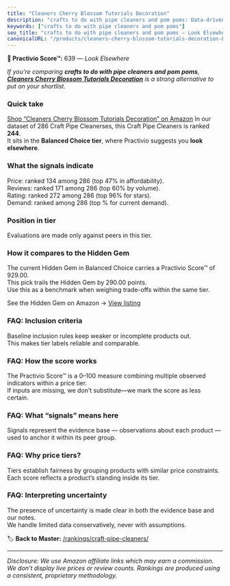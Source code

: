 ```yaml
---
title: "Cleaners Cherry Blossom Tutorials Decoration"
description: "crafts to do with pipe cleaners and pom poms: Data-driven ranking using the Practivio Score™. Positioned by quality, value, demand, findability, momentum."
keywords: ["crafts to do with pipe cleaners and pom poms"]
seo_title: "crafts to do with pipe cleaners and pom poms — Look Elsewhere (2025)"
canonicalURL: "/products/cleaners-cherry-blossom-tutorials-decoration-B0DRHYS8FD/"
---
```


**🚫 Practivio Score™:** 639 — _Look Elsewhere_


*If you're comparing **crafts to do with pipe cleaners and pom poms**, **[Cleaners Cherry Blossom Tutorials Decoration](https://www.amazon.com/dp/B0DRHYS8FD?tag=practivio-20)** is a strong alternative to put on your shortlist.*
### Quick take
[Shop “Cleaners Cherry Blossom Tutorials Decoration” on Amazon](https://www.amazon.com/dp/B0DRHYS8FD?tag=practivio-20)
In our dataset of 286 Craft Pipe Cleanerses, this Craft Pipe Cleaners is ranked **244**.  
It sits in the **Balanced Choice tier**, where Practivio suggests you **look elsewhere**.

### What the signals indicate
Price: ranked 134 among 286 (top 47% in affordability).  
Reviews: ranked 171 among 286 (top 60% by volume).  
Rating: ranked 272 among 286 (top 96% for stars).  
Demand: ranked  among 286 (top % for current demand).

### Position in tier
Evaluations are made only against peers in this tier.

### How it compares to the Hidden Gem
The current Hidden Gem in Balanced Choice carries a Practivio Score™ of 929.00.  
This pick trails the Hidden Gem by 290.00 points.  
Use this as a benchmark when weighing trade-offs within the same tier.  

See the Hidden Gem on Amazon → [View listing](https://www.amazon.com/dp/B09LYG8WQ9?tag=practivio-20)

### FAQ: Inclusion criteria
Baseline inclusion rules keep weaker or incomplete products out.  
This makes tier labels reliable and comparable.

### FAQ: How the score works
The Practivio Score™ is a 0–100 measure combining multiple observed indicators within a price tier.  
If inputs are missing, we don’t substitute—we mark the score as less certain.

### FAQ: What “signals” means here
Signals represent the evidence base — observations about each product — used to anchor it within its peer group.

### FAQ: Why price tiers?
Tiers establish fairness by grouping products with similar price constraints.  
Each score reflects a product’s standing inside its tier.

### FAQ: Interpreting uncertainty
The presence of uncertainty is made clear in both the evidence base and our notes.  
We handle limited data conservatively, never with assumptions.


🏷️ **Back to Master:** [/rankings/craft-pipe-cleaners/](/rankings/craft-pipe-cleaners/)

---
_Disclosure: We use Amazon affiliate links which may earn a commission. We don’t display live prices or review counts. Rankings are produced using a consistent, proprietary methodology._
